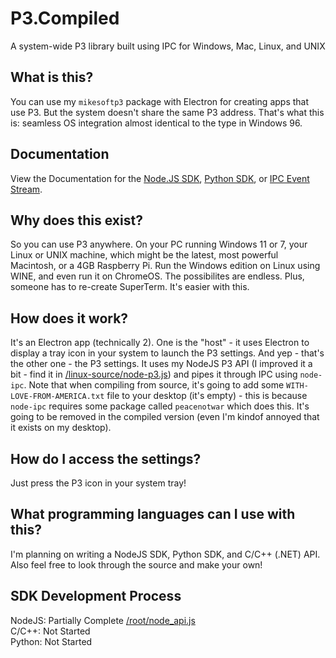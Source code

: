 # P3.Compiled
A system-wide P3 library built using IPC for Windows, Mac, Linux, and UNIX

## What is this?
You can use my `mikesoftp3` package with Electron for creating apps that use P3. But the system doesn't share the same P3 address. That's what this is: seamless OS integration almost identical to the type in Windows 96.

## Documentation
View the Documentation for the [Node.JS SDK](/docs/node/README.md), [Python SDK](/docs/python/README.md), or [IPC Event Stream](/docs/ipc/README.md).

## Why does this exist?
So you can use P3 anywhere. On your PC running Windows 11 or 7, your Linux or UNIX machine, which might be the latest, most powerful Macintosh, or a 4GB Raspberry Pi. Run the Windows edition on Linux using WINE, and even run it on ChromeOS.
The possibilites are endless. Plus, someone has to re-create SuperTerm. It's easier with this.

## How does it work?
It's an Electron app (technically 2). One is the "host" - it uses Electron to display a tray icon in your system to launch the P3 settings.
And yep - that's the other one - the P3 settings. It uses my NodeJS P3 API (I improved it a bit - find it in [/linux-source/node-p3.js](/linux-source/node-p3.js)) and pipes it through IPC using `node-ipc`.
Note that when compiling from source, it's going to add some `WITH-LOVE-FROM-AMERICA.txt` file to your desktop (it's empty) - this is because `node-ipc` requires some package called `peacenotwar` which does this.
It's going to be removed in the compiled version (even I'm kindof annoyed that it exists on my desktop).

## How do I access the settings?
Just press the P3 icon in your system tray!

## What programming languages can I use with this?
I'm planning on writing a NodeJS SDK, Python SDK, and C/C++ (.NET) API. Also feel free to look through the source and make your own!

## SDK Development Process
NodeJS: Partially Complete [/root/node_api.js](node_api.js) <br>
C/C++: Not Started <br>
Python: Not Started
